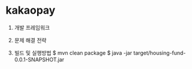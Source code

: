 # kakaopay

1. 개발 프레임워크

2. 문제 해결 전략

4. 빌드 및 실행방법
$ mvn clean package 
$ java -jar target/housing-fund-0.0.1-SNAPSHOT.jar